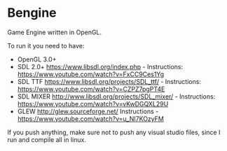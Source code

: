 # Bengine
Game Engine written in OpenGL.

To run it you need to have:

- OpenGL 3.0+
- SDL 2.0+ https://www.libsdl.org/index.php - Instructions: https://www.youtube.com/watch?v=FxCC9Ces1Yg
- SDL TTF https://www.libsdl.org/projects/SDL_ttf/ - Instructions: https://www.youtube.com/watch?v=CZPZ7pgPT4E
- SDL MIXER http://www.libsdl.org/projects/SDL_mixer/ - Instructions: https://www.youtube.com/watch?v=vKwDGQXL29U
- GLEW http://glew.sourceforge.net/ Instructions - https://www.youtube.com/watch?v=u_NI7KOzyFM

If you push anything, make sure not to push any visual studio files, since I run and compile all in linux. 
